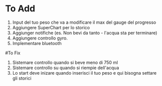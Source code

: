 # To Add

1. Input del tuo peso che va a modificare il max del gauge del progresso
2. Aggiungere SuperChart per lo storico
3. Aggiunger notifiche (es. Non bevi da tanto - l'acqua sta per terminare)
4. Aggiungere controllo gyro.
5. Implementare bluetooth

#To Fix
1. Sistemare controllo quando si beve meno di 750 ml
2. Sistemare controllo su quando si riempie dell'acqua
3. Lo start deve inizare quando inserisci il tuo peso e qui bisogna settare gli storici


